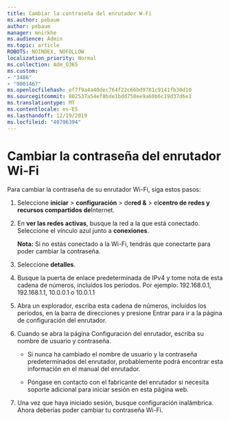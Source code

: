 ```yaml
---
title: Cambiar la contraseña del enrutador W-Fi
ms.author: pebaum
author: pebaum
manager: mnirkhe
ms.audience: Admin
ms.topic: article
ROBOTS: NOINDEX, NOFOLLOW
localization_priority: Normal
ms.collection: Adm_O365
ms.custom:
- "3486"
- "9001467"
ms.openlocfilehash: ef7f9a4a40dec764f22c66bd9781c9141fb30d10
ms.sourcegitcommit: 802537a54ef8bde1bdd758ee9a60b6c19d37d6e1
ms.translationtype: MT
ms.contentlocale: es-ES
ms.lasthandoff: 12/19/2019
ms.locfileid: "40796394"
---
```

# <a name="change-your-wi-fi-router-password"></a>Cambiar la contraseña del enrutador Wi-Fi

Para cambiar la contraseña de su enrutador Wi-Fi, siga estos pasos:

1. Seleccione **iniciar** > **configuración** > de**red &** > el**centro de redes y recursos compartidos de**Internet.

2. En **ver las redes activas**, busque la red a la que está conectado. Seleccione el vínculo azul junto a **conexiones**.<br>

   **Nota:** Si no estás conectado a la Wi-Fi, tendrás que conectarte para poder cambiar la contraseña.

3. Seleccione **detalles**.

4. Busque la puerta de enlace predeterminada de IPv4 y tome nota de esta cadena de números, incluidos los períodos. Por ejemplo: 192.168.0.1, 192.168.1.1, 10.0.0.1 o 10.0.1.1

5. Abra un explorador, escriba esta cadena de números, incluidos los períodos, en la barra de direcciones y presione Entrar para ir a la página de configuración del enrutador.

6. Cuando se abra la página Configuración del enrutador, escriba su nombre de usuario y contraseña.<br>
   - Si nunca ha cambiado el nombre de usuario y la contraseña predeterminados del enrutador, probablemente podrá encontrar esta información en el manual del enrutador.

   - Póngase en contacto con el fabricante del enrutador si necesita soporte adicional para iniciar sesión en esta página web.

7. Una vez que haya iniciado sesión, busque configuración inalámbrica. Ahora deberías poder cambiar tu contraseña Wi-Fi.
